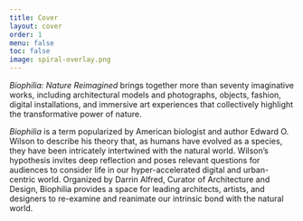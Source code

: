 ```yaml
---
title: Cover
layout: cover
order: 1
menu: false
toc: false
image: spiral-overlay.png
---
```


*Biophilia: Nature Reimagined* brings together more than seventy imaginative works, including architectural models and photographs, objects, fashion, digital installations, and immersive art experiences that collectively highlight the transformative power of nature.

*Biophilia* is a term popularized by American biologist and author Edward O. Wilson to describe his theory that, as humans have evolved as a species, they have been intricately intertwined with the natural world. Wilson’s hypothesis invites deep reflection and poses relevant questions for audiences to consider life in our hyper-accelerated digital and urban-centric world. Organized by Darrin Alfred, Curator of Architecture and Design, Biophilia provides a space for leading architects, artists, and designers to re-examine and reanimate our intrinsic bond with the natural world.
